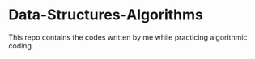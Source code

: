 # Data-Structures-Algorithms
This repo contains the codes written by me while practicing algorithmic coding.
